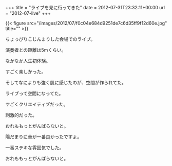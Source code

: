 +++
title = "ライブを見に行ってきた"
date = 2012-07-31T23:32:11+00:00
url = "2012-07-live"
+++

{{< figure src="/images/2012/07/f0c04e684d9251de7c6d35ff9f12d60e.jpg" title="" >}}

ちょっぴりこじんまりした会場でのライブ。

演奏者との距離は5mくらい。

なかなか人生初体験。

すごく楽しかった。

そしてなによりも強く肌に感じたのが、空間が作られてた。

ライブって空間になってた。

すごくクリエイティブだった。

刺激的だった。

おれももっとがんばらないと。

陽だまりに華が一番良かったですよ。

一番ステキな雰囲気でした。

おれももっとがんばらないと。